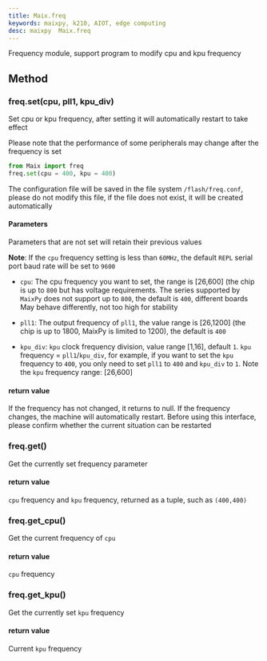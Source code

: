```yaml
---
title: Maix.freq
keywords: maixpy, k210, AIOT, edge computing
desc: maixpy  Maix.freq
---
```



Frequency module, support program to modify cpu and kpu frequency

## Method



### freq.set(cpu, pll1, kpu_div)

Set cpu or kpu frequency, after setting it will automatically restart to take effect

Please note that the performance of some peripherals may change after the frequency is set

```python
from Maix import freq
freq.set(cpu ​​= 400, kpu = 400)
```

The configuration file will be saved in the file system `/flash/freq.conf`, please do not modify this file, if the file does not exist, it will be created automatically

#### Parameters

Parameters that are not set will retain their previous values

**Note**: If the `cpu` frequency setting is less than `60MHz`, the default `REPL` serial port baud rate will be set to `9600`

* `cpu`: The cpu frequency you want to set, the range is [26,600] (the chip is up to `800` but has voltage requirements. The series supported by `MaixPy` does not support up to `800`, the default is `400`, different boards May behave differently, not too high for stability

* `pll1`: The output frequency of `pll1`, the value range is [26,1200] (the chip is up to 1800, MaixPy is limited to 1200), the default is `400`

* `kpu_div`: `kpu` clock frequency division, value range [1,16], default `1`. `kpu` frequency = `pll1`/`kpu_div`, for example, if you want to set the `kpu` frequency to `400`, you only need to set `pll1` to `400` and `kpu_div` to `1`. Note the `kpu` frequency range: [26,600]

#### return value

If the frequency has not changed, it returns to null.
If the frequency changes, the machine will automatically restart. Before using this interface, please confirm whether the current situation can be restarted


### freq.get()

Get the currently set frequency parameter

#### return value

`cpu` frequency and `kpu` frequency, returned as a tuple, such as `(400,400)`

### freq.get_cpu()

Get the current frequency of `cpu`

#### return value

`cpu` frequency


### freq.get_kpu()

Get the currently set `kpu` frequency

#### return value

Current `kpu` frequency
